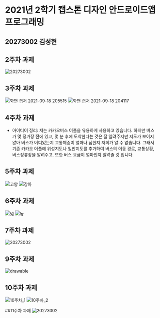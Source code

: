 # 2021년 2학기 캡스톤 디자인 안드로이드앱 프로그래밍
## 20273002 김성현
## 2주차 과제
![20273002](https://user-images.githubusercontent.com/81023611/132334667-2df73d39-f234-48a6-b121-4a45ae648efe.png)

## 3주차 과제

![화면 캡처 2021-09-18 205515](https://user-images.githubusercontent.com/81023611/133887993-fd88fab7-ffe5-4671-a74c-389f50f21d64.png)
![화면 캡처 2021-09-18 204117](https://user-images.githubusercontent.com/81023611/133887996-cd94ed65-5d25-4a5d-bd55-3ef357c3a17e.png)

## 4주차 과제

- 아이디어 정리: 저는 카카오버스 어플을 유용하게 사용하고 있습니다. 하지만 버스가 몇 정거장 전에 있고, 몇 분 후에 도착한다는 것은 잘 알려주지만 지도가 보이지 않아 버스가 어디있는지 교통체증이 얼마나 심한지 저희가 알 수 없습니다. 그래서 기존 카카오 어플에 위성지도나 일반지도를 추가하여 버스의 이동 경로, 교통상황, 버스정류장을 알려주고, 또한 버스 요금이 얼마인지 알려줄 것 입니다.

## 5주차 과제

![고양](https://user-images.githubusercontent.com/81023611/135751183-05cedc27-9396-4ccb-b18c-38ece2d4dbff.png)
![강아](https://user-images.githubusercontent.com/81023611/135751188-94d87048-e7a7-4603-a730-2c8108eed052.png)

## 6주차 과제
![넓](https://user-images.githubusercontent.com/81023611/136235330-ee5e8a45-851b-458e-8f96-2786a7c6a062.png)
![높](https://user-images.githubusercontent.com/81023611/136235343-9cfe2751-f4d3-4a32-b158-f5a13cd8bb2d.png)

## 7주차 과제
![20273002](https://user-images.githubusercontent.com/81023611/137630988-603942d4-eb79-4ac3-b6d3-8e1f6f08765e.png)

## 9주차 과제
![drawable](https://user-images.githubusercontent.com/81023611/138866859-ce132b95-1d32-4031-a835-61db949902e1.png)

## 10주차 과제
![10주차_1](https://user-images.githubusercontent.com/81023611/140643606-b305b214-b83a-4063-b51d-f574c8ef61e9.png)
![10주차_2](https://user-images.githubusercontent.com/81023611/140643610-7a4aab4c-f6e1-408c-a426-b2eef42fedb9.png)

##11주차 과제
![20273002](https://user-images.githubusercontent.com/81023611/142228371-d4095ab7-bad6-417e-b187-d054acd81b45.png)

